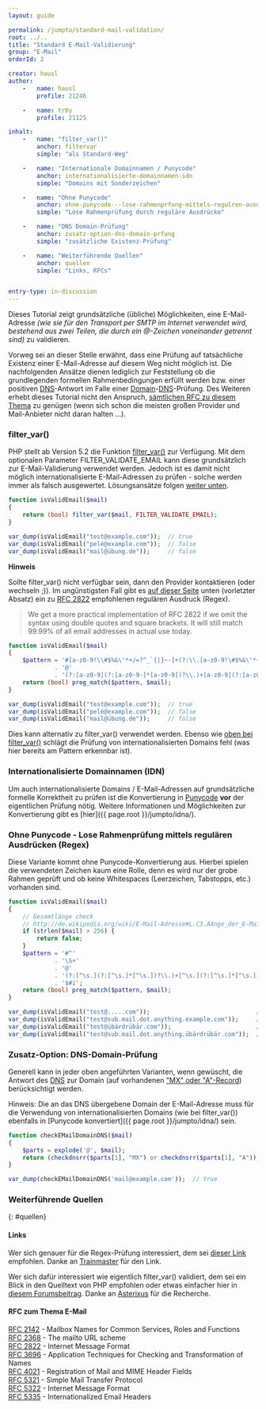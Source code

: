 ```yaml
---
layout: guide

permalink: /jumpto/standard-mail-validation/
root: ../..
title: "Standard E-Mail-Validierung"
group: "E-Mail"
orderId: 2

creator: hausl
author:
    -   name: hausl
        profile: 21246

    -   name: tr0y
        profile: 21125

inhalt:
    -   name: "filter_var()"
        anchor: filtervar
        simple: "als Standard-Weg"

    -   name: "Internationale Domainnamen / Punycode"
        anchor: internationalisierte-domainnamen-idn
        simple: "Domains mit Sonderzeichen"

    -   name: "Ohne Punycode"
        anchor: ohne-punycode---lose-rahmenprfung-mittels-regulren-ausdrcken-regex
        simple: "Lose Rahmenprüfung durch reguläre Ausdrücke"

    -   name: "DNS Domain-Prüfung"
        anchor: zusatz-option-dns-domain-prfung
        simple: "zusätzliche Existenz-Prüfung"

    -   name: "Weiterführende Quellen"
        anchor: quellen
        simple: "Links, RFCs"


entry-type: in-discussion
---
```


Dieses Tutorial zeigt grundsätzliche (übliche) Möglichkeiten, eine E-Mail-Adresse *(wie sie für den Transport per SMTP im Internet verwendet wird, bestehend aus zwei Teilen, die durch ein @-Zeichen voneinander getrennt sind)*
 zu validieren.

Vorweg sei an dieser Stelle erwähnt, dass eine Prüfung auf tatsächliche Existenz einer E-Mail-Adresse auf diesem Weg nicht möglich ist. Die nachfolgenden Ansätze dienen lediglich zur Feststellung ob die grundlegenden formellen Rahmenbedingungen erfüllt werden bzw. einer positiven [DNS](http://de.wikipedia.org/wiki/Domain_Name_System)-Antwort im Falle einer [Domain](http://de.wikipedia.org/wiki/Domain)-[DNS](http://de.wikipedia.org/wiki/Domain_Name_System)-Prüfung. Des Weiteren erhebt dieses Tutorial nicht den Anspruch, [sämtlichen RFC zu diesem Thema](#rfc-zum-thema-e-mail) zu genügen (wenn sich schon die meisten großen Provider und Mail-Anbieter nicht daran halten ...).

### filter_var()

PHP stellt ab Version 5.2 die Funktion [filter_var()](http://php.net/manual/de/function.filter-var.php) zur Verfügung. Mit dem optionalen Parameter FILTER_VALIDATE_EMAIL kann diese grundsätzlich zur E-Mail-Validierung verwendet werden. Jedoch ist es damit nicht möglich internationalisierte E-Mail-Adressen zu prüfen - solche werden immer als falsch ausgewertet. Lösungsansätze folgen [weiter unten](#internationalisierte-domainnamen-idn).

~~~ php
function isValidEmail($mail)
{
    return (bool) filter_var($mail, FILTER_VALIDATE_EMAIL);
}

var_dump(isValidEmail("test@example.com"));  // true
var_dump(isValidEmail("pelé@example.com"));  // false
var_dump(isValidEmail("mail@übung.de"));     // false
~~~

**Hinweis**

Sollte filter_var() nicht verfügbar sein, dann den Provider kontaktieren (oder wechseln ;)). Im ungünstigsten Fall gibt es [auf dieser Seite](http://www.regular-expressions.info/email.html) unten (vorletzter Absatz) ein zu [RFC 2822](http://tools.ietf.org/html/rfc2822) empfohlenen regulären Ausdruck (Regex).

> We get a more practical implementation of RFC 2822 if we omit the syntax using double quotes and square brackets. It will still match 99.99% of all email addresses in actual use today.

~~~ php
function isValidEmail($mail)
{
    $pattern = '#[a-z0-9!\\#$%&\'*+/=?^_`{|}~-]+(?:\\.[a-z0-9!\#$%&\'*+/=?^_`{|}~-]+)*'
             . '@'
             . '(?:[a-z0-9](?:[a-z0-9-]*[a-z0-9])?\\.)+[a-z0-9](?:[a-z0-9-]*[a-z0-9])?#i';
    return (bool) preg_match($pattern, $mail);
}

var_dump(isValidEmail("test@example.com"));  // true
var_dump(isValidEmail("pelé@example.com"));  // false
var_dump(isValidEmail("mail@übung.de"));     // false
~~~

Dies kann alternativ zu filter_var() verwendet werden. Ebenso wie [oben bei filter_var()](#filtervar) schlägt die Prüfung von internationalisierten Domains fehl (was hier bereits am Pattern erkennbar ist).


### Internationalisierte Domainnamen (IDN)

Um auch internationalisierte Domains / E-Mail-Adressen auf grundsätzliche formelle Korrektheit zu prüfen ist die Konvertierung in [Punycode](http://de.wikipedia.org/wiki/Punycode) **vor** der eigentlichen Prüfung nötig. Weitere Informationen und Möglichkeiten zur Konvertierung gibt es [hier]({{ page.root }}/jumpto/idna/).


### Ohne Punycode - Lose Rahmenprüfung mittels regulären Ausdrücken (Regex)

Diese Variante kommt ohne Punycode-Konvertierung aus. Hierbei spielen die verwendeten Zeichen kaum eine Rolle, denn es wird nur der grobe Rahmen geprüft und ob keine Whitespaces (Leerzeichen, Tabstopps, etc.) vorhanden sind.

~~~ php
function isValidEmail($mail)
{
    // Gesamtlänge check
    // http://de.wikipedia.org/wiki/E-Mail-Adresse#L.C3.A4nge_der_E-Mail-Adresse
    if (strlen($mail) > 256) {
        return false;
    }
    $pattern = '#^'
             . '\S+'
             . '@'
             . '(?:[^\s.](?:[^\s.]*[^\s.])?\\.)+[^\s.](?:[^\s.]*[^\s.])?'
             . '$#i';
    return (bool) preg_match($pattern, $mail);
}

var_dump(isValidEmail("test@.....com"));                              // false
var_dump(isValidEmail("test@sub.mail.dot.anything.example.com"));     // true
var_dump(isValidEmail("test@übärdrübär.com"));                        // true
var_dump(isValidEmail("test@sub.mail.dot.anything.übärdrübär.com"));  // true
~~~

### Zusatz-Option: DNS-Domain-Prüfung

Generell kann in jeder oben angeführten Varianten, wenn gewüscht, die Antwort des [DNS](http://de.wikipedia.org/wiki/Domain_Name_System) zur Domain (auf vorhandenen ["MX" oder "A"-Record](http://de.wikipedia.org/wiki/Domain_Name_System#Aufbau_der_DNS-Datenbank)) berücksichtigt werden.

Hinweis: Die an das DNS übergebene Domain der E-Mail-Adresse muss für die Verwendung von internationalisierten Domains (wie bei filter_var()) ebenfalls in [Punycode konvertiert]({{ page.root }}/jumpto/idna/) sein.

~~~ php
function checkEMailDomainDNS($mail)
{
    $parts = explode('@', $mail);
    return (checkdnsrr($parts[1], "MX") or checkdnsrr($parts[1], "A"));
}

var_dump(checkEMailDomainDNS('mail@example.com'));  // true
~~~

### Weiterführende Quellen
{: #quellen}

#### Links

Wer sich genauer für die Regex-Prüfung interessiert, dem sei [dieser Link](http://squiloople.com/2009/12/20/email-address-validation/) empfohlen. Danke an [Trainmaster](http://www.php.de/member.php?u=20243) für den Link.

Wer sich dafür interessiert wie eigentlich filter_var() validiert, dem sei ein Blick in den Quelltext von PHP empfohlen oder etwas einfacher hier in [diesem Forumsbeitrag](http://www.php.de/wiki-diskussionsforum/101439-erledigt-sinnvolle-standard-verfahren-zur-e-mail-validierung-3.html#post748505). Danke an [Asterixus](http://www.php.de/member.php?u=21236) für die Recherche.


#### RFC zum Thema E-Mail

[RFC 2142](http://tools.ietf.org/html/rfc2142) - Mailbox Names for Common Services, Roles and Functions<br>
[RFC 2368](http://tools.ietf.org/html/rfc2368) - The mailto URL scheme<br>
[RFC 2822](http://tools.ietf.org/html/rfc2822) - Internet Message Format<br>
[RFC 3696](http://tools.ietf.org/html/rfc3696) - Application Techniques for Checking and Transformation of Names<br>
[RFC 4021](http://tools.ietf.org/html/rfc4021) - Registration of Mail and MIME Header Fields<br>
[RFC 5321](http://tools.ietf.org/html/rfc5321) - Simple Mail Transfer Protocol<br>
[RFC 5322](http://tools.ietf.org/html/rfc5322) - Internet Message Format<br>
[RFC 5335](http://tools.ietf.org/html/rfc5335) - Internationalized Email Headers<br>
